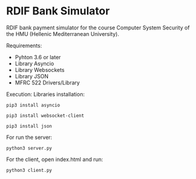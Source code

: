 # RDIF Bank Simulator
RDIF bank payment simulator for the course Computer System Security of the HMU (Hellenic Mediterranean University).

Requirements:
- Pyhton 3.6 or later
- Library Asyncio
- Library Websockets
- Library JSON
- MFRC 522 Drivers/Library
  

Execution:
Libraries installation: 
```
pip3 install asyncio
```
```
pip3 install websocket-client
```
```
pip3 install json
```
For run the server:
```
python3 server.py
```
For the client, open index.html and run:
```
python3 client.py
```
